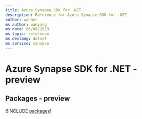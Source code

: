 ```yaml
---
title: Azure Synapse SDK for .NET
description: Reference for Azure Synapse SDK for .NET
author: wonner
ms.author: wanyang
ms.data: 06/08/2023
ms.topic: reference
ms.devlang: dotnet
ms.service: synapse
---
```

# Azure Synapse SDK for .NET - preview
## Packages - preview
[!INCLUDE [packages](synapse-index.md)]